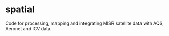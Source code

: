 # spatial
Code for processing, mapping and integrating MISR satellite data with AQS, Aeronet and ICV data.

